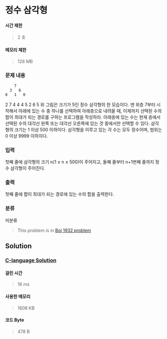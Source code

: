 # 정수 삼각형
#### 시간 제한
> 2 초
#### 메모리 제한
> 128 MB
### 문제 내용

        7
      3   8
    8   1   0
  2   7   4   4
4   5   2   6   5
위 그림은 크기가 5인 정수 삼각형의 한 모습이다.
맨 위층 7부터 시작해서 아래에 있는 수 중 하나를 선택하여 아래층으로 내려올 때, 이제까지 선택된 수의 합이 최대가 되는 경로를 구하는 프로그램을 작성하라. 아래층에 있는 수는 현재 층에서 선택된 수의 대각선 왼쪽 또는 대각선 오른쪽에 있는 것 중에서만 선택할 수 있다.
삼각형의 크기는 1 이상 500 이하이다. 삼각형을 이루고 있는 각 수는 모두 정수이며, 범위는 0 이상 9999 이하이다.

### 입력

첫째 줄에 삼각형의 크기 n(1 ≤ n ≤ 500)이 주어지고, 둘째 줄부터 n+1번째 줄까지 정수 삼각형이 주어진다.

### 출력

첫째 줄에 합이 최대가 되는 경로에 있는 수의 합을 출력한다.

### 분류
미분류
> This problem is in [Boj 1932 problem](https://www.acmicpc.net/problem/1932)

## Solution
### [C-language Solution](./main.c)
#### 걸린 시간
> 16 ms
#### 사용한 메모리
> 1608 KB
#### 코드 Byte
> 478 B
